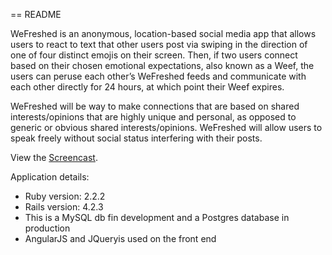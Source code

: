 == README

WeFreshed is an anonymous, location-based social media app that allows users to react to text that other users post via swiping in the direction of one of four distinct emojis on their screen. Then, if two users connect based on their chosen emotional expectations, also known as a Weef, the users can peruse each other’s WeFreshed feeds and communicate with each other directly for 24 hours, at which point their Weef expires.

WeFreshed will be way to make connections that are based on shared interests/opinions that are highly unique and personal, as opposed to generic or obvious shared interests/opinions. WeFreshed will allow users to speak freely without social status interfering with their posts.

View the [Screencast](https://vimeo.com/165598562/e89e22f197).

Application details:
* Ruby version: 2.2.2 
* Rails version: 4.2.3 
* This is a MySQL db fin development and a Postgres database in production
* AngularJS and JQueryis used on the front end

